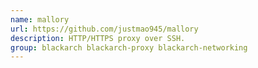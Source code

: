 ```yaml
---
name: mallory
url: https://github.com/justmao945/mallory
description: HTTP/HTTPS proxy over SSH.
group: blackarch blackarch-proxy blackarch-networking
---
```

